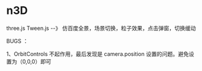 # n3D
three.js  Tween.js --》 仿百度全景，场景切换，粒子效果，点击弹窗，切换缓动

BUGS ：
  
  1、OrbitControls 不起作用，最后发现是 camera.position 设置的问题。避免设置为（0,0,0）即可
